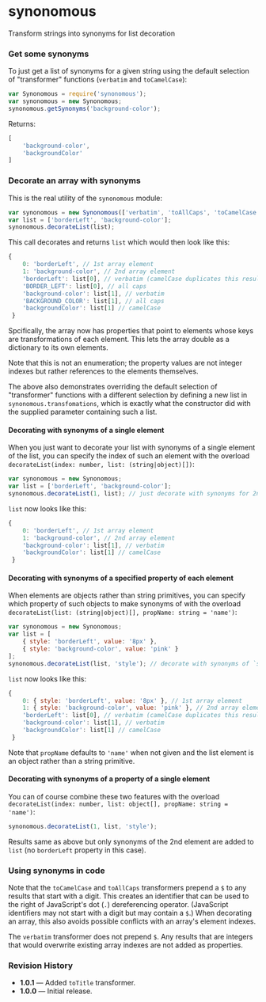 # synonomous
Transform strings into synonyms for list decoration

### Get some synonyms
To just get a list of synonyms for a given string using the default selection of "transformer" functions (`verbatim` and `toCamelCase`):
```js
var Synonomous = require('synonomous');
var synonomous = new Synonomous;
synonomous.getSynonyms('background-color');
```
Returns:
```js
[
    'background-color',
    'backgroundColor'
]
```

### Decorate an array with synonyms
This is the real utility of the `synonomous` module:
```js
var synonomous = new Synonomous(['verbatim', 'toAllCaps', 'toCamelCase']);
var list = ['borderLeft', 'background-color'];
synonomous.decorateList(list);
```
This call decorates and returns `list` which would then look like this:
```js
{
    0: 'borderLeft', // 1st array element
    1: 'background-color', // 2nd array element
    'borderLeft': list[0], // verbatim (camelCase duplicates this result)
    'BORDER_LEFT': list[0], // all caps
    'background-color': list[1], // verbatim
    'BACKGROUND_COLOR': list[1], // all caps
    'backgroundColor': list[1] // camelCase
 }
```
Spcifically, the array now has properties that point to elements whose keys are transformations of each element. This lets the array double as a dictionary to its own elements.

Note that this is not an enumeration; the property values are not integer indexes but rather references to the elements themselves.

The above also demonstrates overriding the default selection of "transformer" functions with a different selection by defining a new list in `synonomous.transfomations`, which is exactly what the constructor did with the supplied parameter containing such a list.

#### Decorating with synonyms of a single element
When you just want to decorate your list with synonyms of a single element of the list, you can specify the index of such an element with the overload `decorateList(index: number, list: (string|object)[])`:
```js
var synonomous = new Synonomous;
var list = ['borderLeft', 'background-color'];
synonomous.decorateList(1, list); // just decorate with synonyms for 2nd element
```
`list` now looks like this:
```js
{
    0: 'borderLeft', // 1st array element
    1: 'background-color', // 2nd array element
    'background-color': list[1], // verbatim
    'backgroundColor': list[1] // camelCase
 }
```

#### Decorating with synonyms of a specified property of each element
When elements are objects rather than string primitives, you can specify which property of such objects to make synonyms of with the overload `decorateList(list: (string|object)[], propName: string = 'name')`:
```js
var synonomous = new Synonomous;
var list = [
    { style: 'borderLeft', value: '8px' },
    { style: 'background-color', value: 'pink' }
];
synonomous.decorateList(list, 'style'); // decorate with synonyms of `style` property of elements
```
`list` now looks like this:
```js
{
    0: { style: 'borderLeft', value: '8px' }, // 1st array element
    1: { style: 'background-color', value: 'pink' }, // 2nd array element
    'borderLeft': list[0], // verbatim (camelCase duplicates this result)
    'background-color': list[1], // verbatim
    'backgroundColor': list[1] // camelCase
 }
```
Note that `propName` defaults to `'name'` when not given and the list element is an object rather than a string primitive.

#### Decorating with synonyms of a property of a single element
You can of course combine these two features with the overload `decorateList(index: number, list: object[], propName: string = 'name')`:
```js
synonomous.decorateList(1, list, 'style');
```
Results same as above but only synonyms of the 2nd element are added to `list` (no `borderLeft` property in this case).

### Using synonyms in code

Note that the `toCamelCase` and `toAllCaps` transformers prepend a `$` to any results that start with a digit. This creates an identifier that can be used to the right of JavaScript's dot (`.`) dereferencing operator. (JavaScript identifiers may not start with a digit but may contain a `$`.) When decorating an array, this also avoids possible conflicts with an array's element indexes.

The `verbatim` transformer does not prepend `$`. Any results that are integers that would overwrite existing array indexes are not added as properties.

### Revision History

* **1.0.1** — Added `toTitle` transformer.
* **1.0.0** — Initial release.